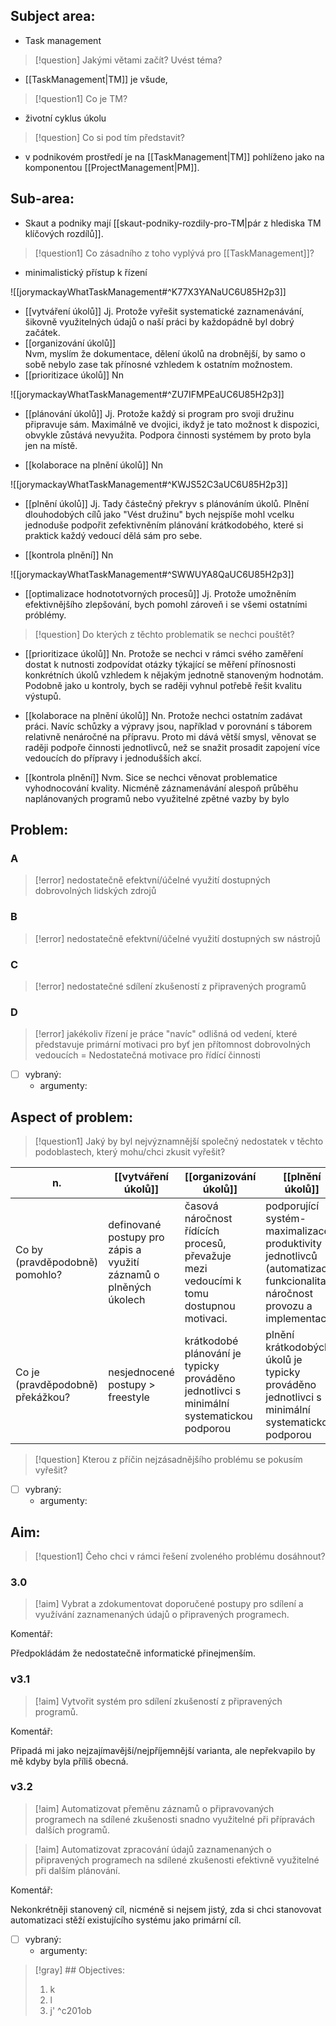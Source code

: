 
## Subject area:
- Task management

> [!question] Jakými větami začít? Uvést téma?
- [[TaskManagement|TM]] je všude, 

>[!question1] Co je TM? 
- životní cyklus úkolu

> [!question] Co si pod tím představit?
- v podnikovém prostředí je na [[TaskManagement|TM]] pohlíženo jako na komponentou [[ProjectManagement|PM]]. 

## Sub-area:
- Skaut a podniky mají [[skaut-podniky-rozdily-pro-TM|pár z hlediska TM klíčových rozdílů]]. 

> [!question1] Co zásadního z toho vyplývá pro [[TaskManagement]]? 
- minimalistický přístup k řízení


![[jorymackayWhatTaskManagement#^K77X3YANaUC6U85H2p3]]
- [[vytváření úkolů]] 
Jj. Protože vyřešit systematické zaznamenávání, šikovně využitelných údajů o naší práci by každopádně byl dobrý začátek.
- [[organizování úkolů]]  
Nvm, myslím že dokumentace, dělení úkolů na drobnější, by samo o sobě nebylo zase tak přínosné vzhledem k ostatním možnostem.
- [[prioritizace úkolů]] 
Nn


![[jorymackayWhatTaskManagement#^ZU7IFMPEaUC6U85H2p3]]

- [[plánování úkolů]]
Jj. Protože každý si program pro svoji družinu připravuje sám. Maximálně ve dvojici, ikdyž je tato možnost k dispozici, obvykle zůstává nevyužita. Podpora činnosti systémem by proto byla jen na místě.

- [[kolaborace na plnění úkolů]]
Nn


![[jorymackayWhatTaskManagement#^KWJS52C3aUC6U85H2p3]]
- [[plnění úkolů]]
Jj. Tady částečný překryv s plánováním úkolů.
Plnění dlouhodobých cílů jako "Vést družinu" bych nejspíše mohl vcelku jednoduše podpořit zefektivněním plánování krátkodobého, které si praktick každý vedoucí dělá sám pro sebe.

- [[kontrola plnění]] 
Nn

![[jorymackayWhatTaskManagement#^SWWUYA8QaUC6U85H2p3]]
-  [[optimalizace hodnototvorných procesů]]
Jj. Protože umožněním efektivnějšího zlepšování, bych pomohl zároveň i se všemi ostatními próblémy.


> [!question] Do kterých z těchto problematik se nechci pouštět?
- [[prioritizace úkolů]] 
Nn. Protože se nechci v rámci svého zaměření dostat k nutnosti zodpovídat otázky týkající se měření přínosnosti konkrétních úkolů vzhledem k nějakým jednotně stanoveným hodnotám.
Podobně jako u kontroly, bych se raději vyhnul potřebě řešit kvalitu výstupů.


- [[kolaborace na plnění úkolů]] 
Nn. Protože nechci ostatním zadávat práci. Navíc schůzky a výpravy jsou, například v porovnání s táborem relativně nenáročné na přípravu. Proto mi dává větší smysl, věnovat se raději podpoře činnosti jednotlivců, než se snažit prosadit zapojení více vedoucích do přípravy i jednodušších akcí.


- [[kontrola plnění]] 
Nvm. Sice se nechci věnovat problematice vyhodnocování kvality. Nicméně záznamenávání alespoň průběhu naplánovaných programů nebo využitelné zpětné vazby by bylo 

## Problem:
### A
> [!error] nedostatečně efektvní/účelné využití dostupných dobrovolných lidských zdrojů

### B
> [!error] nedostatečně efektvní/účelné využití dostupných sw nástrojů

### C
> [!error] nedostatečné sdílení zkušeností z připravených programů

### D
> [!error] jakékoliv řízení je práce "navíc" odlišná od vedení, které představuje primární motivaci pro byť jen přítomnost dobrovolných vedoucích
> = Nedostatečná motivace pro řídící činnosti

- [ ] vybraný:
	- argumenty:

## Aspect of problem:

> [!question1] Jaký by byl nejvýznamnější společný nedostatek v těchto podoblastech, který mohu/chci zkusit vyřešit?

| n.| [[vytváření úkolů]] | [[organizování úkolů]] | [[plnění úkolů]] | [[plánování úkolů]] |
|----|----|----|----|----|
|Co by (pravděpodobně) pomohlo?|definované postupy pro zápis a využití záznamů o plněných úkolech|časová náročnost řídících procesů, převažuje mezi vedoucími k tomu dostupnou motivaci.   |podporující systém-maximalizace produktivity jednotlivců (automatizace? funkcionalita? náročnost provozu a implementace? |vhodně strukturované záznamy o dříve vykonaných úkolech umožňující data-based rozhodování|
|Co je (pravděpodobně) překážkou?|nesjednocené postupy > freestyle|krátkodobé plánování je typicky prováděno jednotlivci s minimální systematickou podporou |plnění krátkodobých úkolů je typicky prováděno jednotlivci s minimální systematickou podporou|nesjednocené postupy > freestyle|

> [!question] Kterou z příčin nejzásadnějšího problému se pokusím vyřešit?
- [ ] vybraný: 
	- argumenty: 

## Aim:
> [!question1] Čeho chci v rámci řešení zvoleného problému dosáhnout?
### 3.0
>[!aim] Vybrat a zdokumentovat doporučené postupy pro sdílení a využívání zaznamenaných údajů o připravených programech.

Komentář:

Předpokládám že nedostatečně informatické přinejmenším.

### v3.1
>[!aim]  Vytvořit systém pro sdílení zkušeností z připravených programů.

Komentář:

Připadá mi jako nejzajímavější/nejpříjemnější varianta, ale nepřekvapilo by mě kdyby byla příliš obecná.
### v3.2
>[!aim] Automatizovat přeměnu záznamů o připravovaných programech na sdílené zkušenosti snadno využitelné při přípravách dalších programů.

>[!aim] Automatizovat zpracování údajů zaznamenaných o připravených programech na sdílené zkušenosti efektivně využitelné při dalším plánování.

Komentář:

Nekonkrétněji stanovený cíl, nicméně si nejsem jistý, zda si chci stanovovat automatizaci stěží existujícího systému jako primární cíl.

- [ ] vybraný: 
	- argumenty: 

> [!gray] ## Objectives:
> 1. k
> 2. l
> 3. j'  ^c201ob








